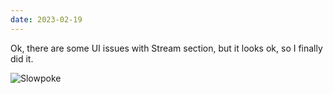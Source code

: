 ```yaml
---
date: 2023-02-19
---
```


Ok, there are some UI issues with Stream section, but it looks ok, so I finally
did it.

![Slowpoke](https://imgur.com/6Npz3tr.gif)



